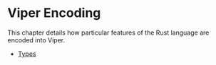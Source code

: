 # Viper Encoding

This chapter details how particular features of the Rust language are encoded into Viper.

 - [Types](types.md)
